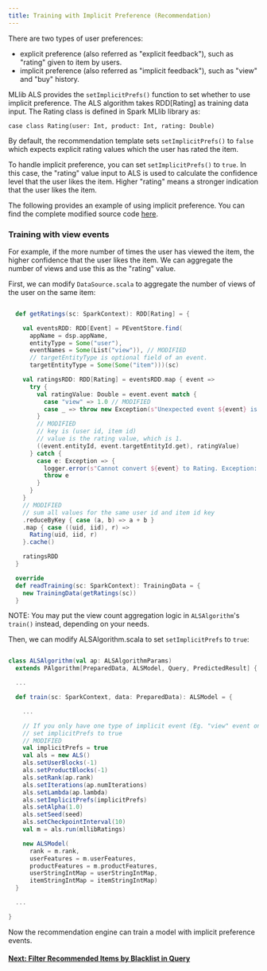 ```yaml
---
title: Training with Implicit Preference (Recommendation)
---
```


<!--
Licensed to the Apache Software Foundation (ASF) under one or more
contributor license agreements.  See the NOTICE file distributed with
this work for additional information regarding copyright ownership.
The ASF licenses this file to You under the Apache License, Version 2.0
(the "License"); you may not use this file except in compliance with
the License.  You may obtain a copy of the License at

    http://www.apache.org/licenses/LICENSE-2.0

Unless required by applicable law or agreed to in writing, software
distributed under the License is distributed on an "AS IS" BASIS,
WITHOUT WARRANTIES OR CONDITIONS OF ANY KIND, either express or implied.
See the License for the specific language governing permissions and
limitations under the License.
-->

There are two types of user preferences:

- explicit preference (also referred as "explicit feedback"), such as "rating" given to item by users.
- implicit preference (also referred as "implicit feedback"), such as "view" and "buy" history.

MLlib ALS provides the `setImplicitPrefs()` function to set whether to use implicit preference. The ALS algorithm takes RDD[Rating] as training data input. The Rating class is defined in Spark MLlib library as:

```
case class Rating(user: Int, product: Int, rating: Double)
```

By default, the recommendation template sets `setImplicitPrefs()` to `false` which expects explicit rating values which the user has rated the item.

To handle implicit preference, you can set `setImplicitPrefs()` to `true`. In this case, the "rating" value input to ALS is used to calculate the confidence level that the user likes the item. Higher "rating" means a stronger indication that the user likes the item.

The following provides an example of using implicit preference. You can find the complete modified source code [here](https://github.com/apache/predictionio/tree/develop/examples/scala-parallel-recommendation/train-with-view-event).

### Training with view events

For example, if the more number of times the user has viewed the item, the higher confidence that the user likes the item. We can aggregate the number of views and use this as the "rating" value.

First, we can modify `DataSource.scala` to aggregate the number of views of the user on the same item:

```scala

  def getRatings(sc: SparkContext): RDD[Rating] = {

    val eventsRDD: RDD[Event] = PEventStore.find(
      appName = dsp.appName,
      entityType = Some("user"),
      eventNames = Some(List("view")), // MODIFIED
      // targetEntityType is optional field of an event.
      targetEntityType = Some(Some("item")))(sc)

    val ratingsRDD: RDD[Rating] = eventsRDD.map { event =>
      try {
        val ratingValue: Double = event.event match {
          case "view" => 1.0 // MODIFIED
          case _ => throw new Exception(s"Unexpected event ${event} is read.")
        }
        // MODIFIED
        // key is (user id, item id)
        // value is the rating value, which is 1.
        ((event.entityId, event.targetEntityId.get), ratingValue)
      } catch {
        case e: Exception => {
          logger.error(s"Cannot convert ${event} to Rating. Exception: ${e}.")
          throw e
        }
      }
    }
    // MODIFIED
    // sum all values for the same user id and item id key
    .reduceByKey { case (a, b) => a + b }
    .map { case ((uid, iid), r) =>
      Rating(uid, iid, r)
    }.cache()

    ratingsRDD
  }

  override
  def readTraining(sc: SparkContext): TrainingData = {
    new TrainingData(getRatings(sc))
  }

```

NOTE: You may put the view count aggregation logic in `ALSAlgorithm`'s `train()` instead, depending on your needs.


Then, we can modify ALSAlgorithm.scala to set `setImplicitPrefs` to `true`:

```scala

class ALSAlgorithm(val ap: ALSAlgorithmParams)
  extends PAlgorithm[PreparedData, ALSModel, Query, PredictedResult] {

  ...

  def train(sc: SparkContext, data: PreparedData): ALSModel = {

    ...

    // If you only have one type of implicit event (Eg. "view" event only),
    // set implicitPrefs to true
    // MODIFIED
    val implicitPrefs = true
    val als = new ALS()
    als.setUserBlocks(-1)
    als.setProductBlocks(-1)
    als.setRank(ap.rank)
    als.setIterations(ap.numIterations)
    als.setLambda(ap.lambda)
    als.setImplicitPrefs(implicitPrefs)
    als.setAlpha(1.0)
    als.setSeed(seed)
    als.setCheckpointInterval(10)
    val m = als.run(mllibRatings)

    new ALSModel(
      rank = m.rank,
      userFeatures = m.userFeatures,
      productFeatures = m.productFeatures,
      userStringIntMap = userStringIntMap,
      itemStringIntMap = itemStringIntMap)
  }

  ...

}

```

Now the recommendation engine can train a model with implicit preference events.

#### [Next: Filter Recommended Items by Blacklist in Query](blacklist-items.html)
